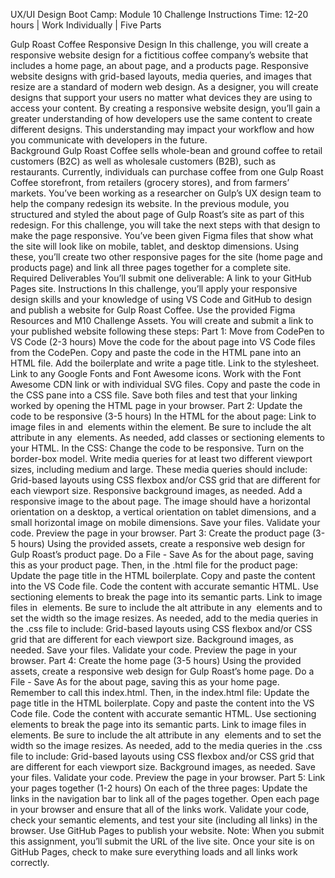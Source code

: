 UX/UI Design Boot Camp: Module 10 Challenge Instructions
Time: 12-20 hours | Work Individually | Five Parts

Gulp Roast Coffee Responsive Design
In this challenge, you will create a responsive website design for a fictitious coffee company’s website that includes a home page, an about page, and a products page. Responsive website designs with grid-based layouts, media queries, and images that resize are a standard of modern web design. As a designer, you will create designs that support your users no matter what devices they are using to access your content. By creating a responsive website design, you’ll gain a greater understanding of how developers use the same content to create different designs. This understanding may impact your workflow and how you communicate with developers in the future.
<br>
Background
Gulp Roast Coffee sells whole-bean and ground coffee to retail customers (B2C) as well as wholesale customers (B2B), such as restaurants. Currently, individuals can purchase coffee from one Gulp Roast Coffee storefront, from retailers (grocery stores), and from farmers’ markets. You’ve been working as a researcher on Gulp’s UX design team to help the company redesign its website. In the previous module, you structured and styled the about page of Gulp Roast’s site as part of this redesign.
For this challenge, you will take the next steps with that design to make the page responsive. You’ve been given Figma files that show what the site will look like on mobile, tablet, and desktop dimensions. Using these, you’ll create two other responsive pages for the site (home page and products page) and link all three pages together for a complete site.
Required Deliverables
You’ll submit one deliverable:
A link to your GitHub Pages site.
Instructions
In this challenge, you’ll apply your responsive design skills and your knowledge of using VS Code and GitHub to design and publish a website for Gulp Roast Coffee. Use the provided Figma Resources and M10 Challenge Assets. You will create and submit a link to your published website following these steps:
Part 1: Move from CodePen to VS Code (2-3 hours)
Move the code for the about page into VS Code files from the CodePen.
Copy and paste the code in the HTML pane into an HTML file. 
Add the boilerplate and write a page title. 
Link to the stylesheet. 
Link to any Google Fonts and Font Awesome icons. Work with the Font Awesome CDN link or with individual SVG files. 
Copy and paste the code in the CSS pane into a CSS file. 
Save both files and test that your linking worked by opening the HTML page in your browser. 
Part 2: Update the code to be responsive (3-5 hours)
In the HTML for the about page:
Link to image files in <source> and <img> elements within the <picture> element. Be sure to include the alt attribute in any <img> elements.
As needed, add classes or sectioning elements to your HTML. 
In the CSS:
Change the code to be responsive. 
Turn on the border-box model. 
Write media queries for at least two different viewport sizes, including medium and large. These media queries should include:
Grid-based layouts using CSS flexbox and/or CSS grid that are different for each viewport size.
Responsive background images, as needed.
Add a responsive image to the about page. The image should have a horizontal orientation on a desktop, a vertical orientation on tablet dimensions, and a small horizontal image on mobile dimensions.
Save your files. 
Validate your code. 
Preview the page in your browser.
Part 3: Create the product page (3-5 hours) 
Using the provided assets, create a responsive web design for Gulp Roast’s product page.
Do a File - Save As for the about page, saving this as your product page. Then, in the .html file for the product page:
Update the page title in the HTML boilerplate. 
Copy and paste the content into the VS Code file. 
Code the content with accurate semantic HTML. 
Use sectioning elements to break the page into its semantic parts. 
Link to image files in <img> elements. Be sure to include the alt attribute in any <img> elements and to set the width so the image resizes. 
As needed, add to the media queries in the .css file to include: 
Grid-based layouts using CSS flexbox and/or CSS grid that are different for each viewport size.
Background images, as needed.
Save your files. 
Validate your code. 
Preview the page in your browser.
Part 4: Create the home page (3-5 hours) 
Using the provided assets, create a responsive web design for Gulp Roast’s home page. 
Do a File - Save As for the about page, saving this as your home page. Remember to call this index.html. Then, in the index.html file:
Update the page title in the HTML boilerplate. 
Copy and paste the content into the VS Code file. 
Code the content with accurate semantic HTML. 
Use sectioning elements to break the page into its semantic parts. 
Link to image files in <img> elements. Be sure to include the alt attribute in any <img> elements and to set the width so the image resizes. 
As needed, add to the media queries in the .css file to include: 
Grid-based layouts using CSS flexbox and/or CSS grid that are different for each viewport size.
Background images, as needed.
Save your files. 
Validate your code. 
Preview the page in your browser.
Part 5: Link your pages together (1-2 hours) 
On each of the three pages: 
Update the links in the navigation bar to link all of the pages together. 
Open each page in your browser and ensure that all of the links work. 
Validate your code, check your semantic elements, and test your site (including all links) in the browser. 
Use GitHub Pages to publish your website. Note: When you submit this assignment, you’ll submit the URL of the live site.
Once your site is on GitHub Pages, check to make sure everything loads and all links work correctly. 
